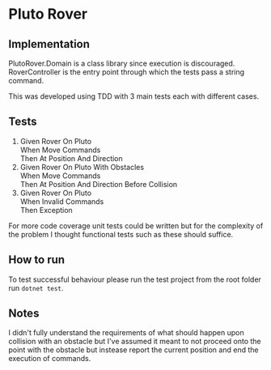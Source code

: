 # Pluto Rover

## Implementation

PlutoRover.Domain is a class library since execution is discouraged. RoverController is the entry point through which the tests pass a string command.

This was developed using TDD with 3 main tests each with different cases.

## Tests

1. Given Rover On Pluto  
When Move Commands  
Then At Position And Direction
2. Given Rover On Pluto With Obstacles  
When Move Commands  
Then At Position And Direction Before Collision
3. Given Rover On Pluto  
When Invalid Commands  
Then Exception

For more code coverage unit tests could be written but for the complexity of the problem I thought functional tests such as these should suffice.

## How to run

To test successful behaviour please run the test project from the root folder run `dotnet test`.

## Notes

I didn't fully understand the requirements of what should happen upon collision with an obstacle but I've assumed it meant to not proceed onto the point with the obstacle but instease report the current position and end the execution of commands.